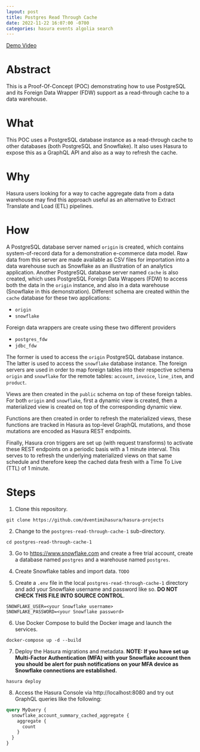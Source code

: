 ```yaml
---
layout: post
title: Postgres Read Through Cache
date: 2022-11-22 16:07:00 -0700
categories: hasura events algolia search
---
```

[Demo Video](https://drive.google.com/file/d/1DYaf29RbLEJdbjMgjM3E55WUERHn_mLt/view?usp=sharing)


# Abstract #

This is a Proof-Of-Concept (POC) demonstrating how to use PostgreSQL
and its Foreign Data Wrapper (FDW) support as a read-through cache to
a data warehouse.

# What #

This POC uses a PostgreSQL database instance as a read-through cache
to other databases (both PostgreSQL and Snowflake).  It also uses
Hasura to expose this as a GraphQL API and also as a way to refresh
the cache.

# Why #

Hasura users looking for a way to cache aggregate data from a data
warehouse may find this approach useful as an alternative to Extract
Translate and Load (ETL) pipelines.

# How #

A PostgreSQL database server named `origin` is created, which contains
system-of-record data for a demonstration e-commerce data model.  Raw
data from this server are made available as CSV files for importation
into a data warehouse such as Snowflake as an illustration of an
analytics application.  Another PostgreSQL database server named
`cache` is also created, which uses PostgreSQL Foreign Data Wrappers
(FDW) to access both the data in the `origin` instance, and also in a
data warehouse (Snowflake in this demonstration).  Different schema
are created within the `cache` database for these two applications:

  * `origin`
  * `snowflake`
  
Foreign data wrappers are create using these two different providers

  * `postgres_fdw`
  * `jdbc_fdw`
  
The former is used to access the `origin` PostgreSQL database
instance.  The latter is used to access the `snowflake` database
instance.  The foreign servers are used in order to map foreign tables
into their respective schema `origin` and `snowflake` for the remote
tables:  `account`, `invoice`, `line_item`, and `product`.  

Views are then created in the `public` schema on top of these foreign
tables.  For both `origin` and `snowflake`, first a dynamic view is
created, then a materialized view is created on top of the
corresponding dynamic view.

Functions are then created in order to refresh the materialized views,
these functions are tracked in Hasura as top-level GraphQL mutations,
and those mutations are encoded as Hasura REST endpoints.  

Finally, Hasura cron triggers are set up (with request transforms) to
activate these REST endpoints on a periodic basis with a 1 minute
interval.  This serves to to refresh the underlying materialized views
on that same schedule and therefore keep the cached data fresh with a
Time To Live (TTL) of 1 minute.

# Steps #

1. Clone this repository.

```shell
git clone https://github.com/dventimihasura/hasura-projects
```

2. Change to the `postgres-read-through-cache-1` sub-directory.

```shell
cd postgres-read-through-cache-1
```

3. Go to https://www.snowflake.com and create a free trial account,
   create a database named `postgres` and a warehouse named
   `postgres`.

4. Create Snowflake tables and import data. `TODO`

5. Create a `.env` file in the local `postgres-read-through-cache-1`
   directory and add your Snowflake username and password like so.
   **DO NOT CHECK THIS FILE INTO SOURCE CONTROL**.
   
```shell
SNOWFLAKE_USER=<your Snowflake username>
SNOWFLAKE_PASSWORD=<your Snowflake password>
```

6. Use Docker Compose to build the Docker image and launch the
   services.
   
```shell
docker-compose up -d --build
```

7. Deploy the Hasura migrations and metadata.  **NOTE: If you have set
   up Multi-Factor Authentication (MFA) with your Snowflake account
   then you should be alert for push notifications on your MFA device
   as Snowflake connections are established.**

```shell
hasura deploy
```

8. Access the Hasura Console via http://localhost:8080 and try out
   GraphQL queries like the following:
   
```graphql
query MyQuery {
  snowflake_account_summary_cached_aggregate {
    aggregate {
      count
    }
  }
}
```

<!--  LocalWords:  FDW fdw jdbc cron TTL cd TODO env
 -->
